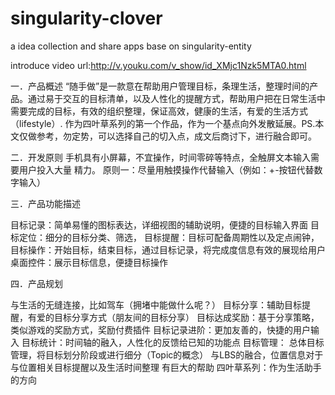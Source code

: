singularity-clover
==================

a idea collection and share apps base on singularity-entity 

introduce video url:http://v.youku.com/v_show/id_XMjc1Nzk5MTA0.html

一．产品概述
    “随手做”是一款意在帮助用户管理目标，条理生活，整理时间的产品。通过易于交互的目标清单，以及人性化的提醒方式，帮助用户把在日常生活中需要完成的目标，有效的组织整理，保证高效，健康的生活，有爱的生活方式（lifestyle）.
作为四叶草系列的第一个作品，作为一个基点向外发散延展。PS.本文仅做参考，勿定势，可以选择自己的切入点，成文后商讨下，进行融合即可。


二．开发原则
    手机具有小屏幕，不宜操作，时间零碎等特点，全触屏文本输入需要用户投入大量
精力。
原则一：尽量用触摸操作代替输入（例如：+-按钮代替数字输入）

三．产品功能描述

目标记录：简单易懂的图标表达，详细视图的辅助说明，便捷的目标输入界面
目标定位：细分的目标分类、筛选，
目标提醒：目标可配备周期性以及定点闹钟，
目标操作：开始目标，结束目标，通过目标记录，将完成度信息有效的展现给用户
桌面控件：展示目标信息，便捷目标操作


四．产品规划

与生活的无缝连接，比如驾车（拥堵中能做什么呢？）
目标分享：辅助目标提醒，有爱的目标分享方式（朋友间的目标分享）
目标达成奖励：基于分享策略，类似游戏的奖励方式，奖励付费插件
目标记录进阶：更加友善的，快捷的用户输入
目标统计：时间轴的融入，人性化的反馈给已知的功能点
目标管理：
总体目标管理，将目标划分阶段或进行细分（Topic的概念）
与LBS的融合，位置信息对于与位置相关目标提醒以及生活时间整理  	有巨大的帮助
四叶草系列：作为生活助手的方向


